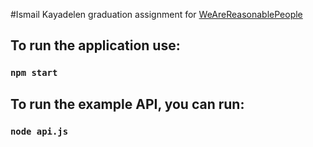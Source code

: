 #Ismail Kayadelen graduation assignment for [WeAreReasonablePeople](https://www.wearereasonablepeople.com/)

## To run the application use:
### `npm start`

## To run the example API, you can run:
### `node api.js`
